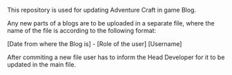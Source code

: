 This repository is used for updating Adventure Craft in game Blog.

Any new parts of a blogs are to be uploaded in a separate file, 
where the name of the file is according to the following format:

[Date from where the Blog is] - [Role of the user] [Username]

After commiting a new file user has to inform the Head Developer
for it to be updated in the main file.
